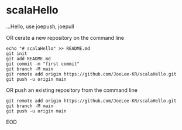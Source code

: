 # scalaHello

...Hello, use joepush, joepull

OR cerate a new repository on the command line
```
echo "# scalaHello" >> README.md
git init
git add README.md
git commit -m "first commit"
git branch -M main
git remote add origin https://github.com/JoeLee-KR/scalaHello.git
git push -u origin main
```


OR push an existing repository from the command line
```
git remote add origin https://github.com/JoeLee-KR/scalaHello.git
git branch -M main
git push -u origin main
```

EOD


